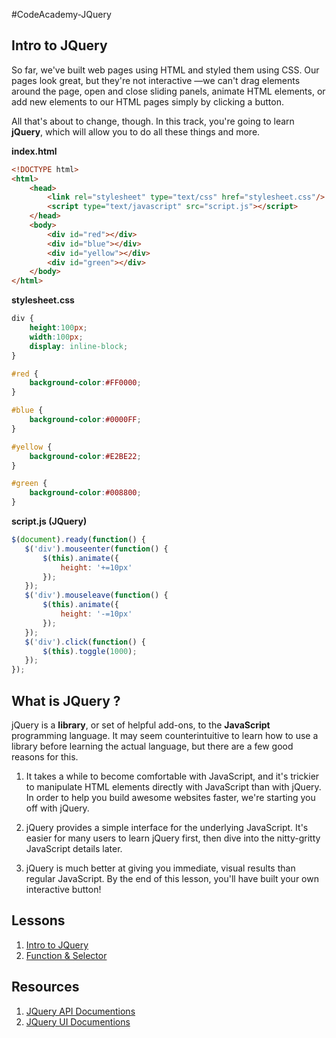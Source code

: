#CodeAcademy-JQuery
## Intro to JQuery 

So far, we've built web pages using HTML and styled them using CSS. Our pages look great, but they're not interactive —we can't drag elements around the page, open and close sliding panels, animate HTML elements, or add new elements to our HTML pages simply by clicking a button.

All that's about to change, though. In this track, you're going to learn **jQuery**, which will allow you to do all these things and more.

**index.html**
```html
<!DOCTYPE html>
<html>
    <head>
        <link rel="stylesheet" type="text/css" href="stylesheet.css"/>
        <script type="text/javascript" src="script.js"></script>
    </head>
    <body>
        <div id="red"></div>
        <div id="blue"></div>
        <div id="yellow"></div>
        <div id="green"></div>
    </body>
</html>
```

**stylesheet.css**
```css
div {
    height:100px;
    width:100px;
    display: inline-block;
}

#red {
    background-color:#FF0000;
}

#blue {
    background-color:#0000FF;
}

#yellow {
    background-color:#E2BE22;
}

#green {
    background-color:#008800;
}
```

**script.js (JQuery)**
```javascript
$(document).ready(function() {
   $('div').mouseenter(function() {
       $(this).animate({
           height: '+=10px'
       });
   });
   $('div').mouseleave(function() {
       $(this).animate({
           height: '-=10px'
       }); 
   });
   $('div').click(function() {
       $(this).toggle(1000);
   }); 
});
```

## What is JQuery ? 

jQuery is a **library**, or set of helpful add-ons, to the **JavaScript** programming language. It may seem counterintuitive to learn how to use a library before learning the actual language, but there are a few good reasons for this.

1. It takes a while to become comfortable with JavaScript, and it's trickier to manipulate HTML elements directly with JavaScript than with jQuery. In order to help you build awesome websites faster, we're starting you off with jQuery.

2. jQuery provides a simple interface for the underlying JavaScript. It's easier for many users to learn jQuery first, then dive into the nitty-gritty JavaScript details later.

3. jQuery is much better at giving you immediate, visual results than regular JavaScript. By the end of this lesson, you'll have built your own interactive button!


## Lessons
1. [Intro to JQuery](https://github.com/yclim95/CodeAcademy-JQuery/tree/master/Lesson1_intro_to_jquery)
2. [Function & Selector]()

## Resources 
1. [JQuery API Documentions](https://api.jquery.com/)
2. [JQuery UI Documentions](https://jqueryui.com/)